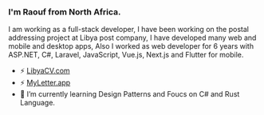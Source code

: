 ### I'm Raouf from North Africa.
I am working as a full-stack developer, I have been working on the postal addressing project at Libya post company, I have developed many web and mobile and desktop apps, Also I worked as web developer for 6 years with ASP.NET, C#, Laravel, JavaScript, Vue.js, Next.js and Flutter for mobile.

- ⚡ [LibyaCV.com](https://libyacv.com)
- ⚡ [MyLetter.app](https://myletter.app)
- 🌱 I’m currently learning Design Patterns and Foucs on C# and Rust Language.

<!--
**raoufgr/raoufgr** is a ✨ _special_ ✨ repository because its `README.md` (this file) appears on your GitHub profile.

Here are some ideas to get you started:

- 🔭 I’m currently working on ...
- 🌱 I’m currently learning ...
- 👯 I’m looking to collaborate on ...
- 🤔 I’m looking for help with ...
- 💬 Ask me about ...
- 📫 How to reach me: ...
- 😄 Pronouns: ...
- ⚡ Fun fact: ...
-->
